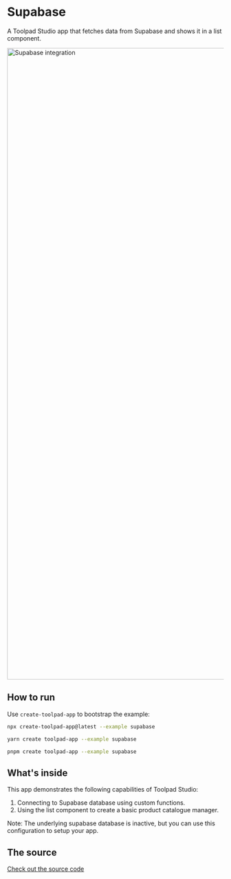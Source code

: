 # Supabase

<p class="description">A Toolpad Studio app that fetches data from Supabase and shows it in a list component.</p>

<img src="https://mui.com/static/toolpad/marketing/supabase.png" alt="Supabase integration" style="aspect-ratio: 575/318;" width="1469">

## How to run

Use `create-toolpad-app` to bootstrap the example:

```bash
npx create-toolpad-app@latest --example supabase
```

```bash
yarn create toolpad-app --example supabase
```

```bash
pnpm create toolpad-app --example supabase
```

## What's inside

This app demonstrates the following capabilities of Toolpad Studio:

1. Connecting to Supabase database using custom functions.
2. Using the list component to create a basic product catalogue manager.

Note: The underlying supabase database is inactive, but you can use this configuration to setup your app.

## The source

[Check out the source code](https://github.com/mui/toolpad/tree/master/examples/studio/supabase)

